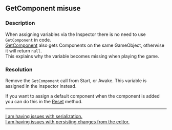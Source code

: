## GetComponent misuse
### Description
When assigning variables via the Inspector there is no need to use `GetComponent` in code.  
[GetComponent](https://docs.unity3d.com/ScriptReference/GameObject.GetComponent.html) also gets Components on the same GameObject, otherwise it will return `null`.  
This explains why the variable becomes missing when playing the game.  

### Resolution
Remove the `GetComponent` call from Start, or Awake. This variable is assigned in the inspector instead.  

If you want to assign a default component when the component is added you can do this in the [Reset](https://docs.unity3d.com/ScriptReference/MonoBehaviour.Reset.html) method.

---
[I am having issues with serialization.](Serialization.md)  
[I am having issues with persisting changes from the editor.](../Editor%20Issues/Serialisation/Persisting%20Changes.md)